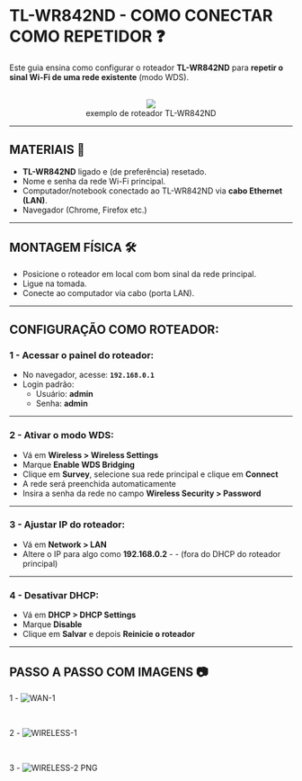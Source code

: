 # TL-WR842ND - COMO CONECTAR COMO REPETIDOR ❓

Este guia ensina como configurar o roteador **TL-WR842ND** para **repetir o sinal Wi-Fi de uma rede existente** (modo WDS).

<br>

<div align="center">
  <img src="https://encrypted-tbn0.gstatic.com/images?q=tbn:ANd9GcSqPdoFMLAuwCRbRZxuGkKg88miYTrPXP0y6A&s">
</div>

<div align="center">
  exemplo de roteador TL-WR842ND 
</div>

---

## MATERIAIS 🔌

- **TL-WR842ND** ligado e (de preferência) resetado.
- Nome e senha da rede Wi-Fi principal.
- Computador/notebook conectado ao TL-WR842ND via **cabo Ethernet (LAN)**.
- Navegador (Chrome, Firefox etc.)

---

## MONTAGEM FÍSICA 🛠️

- Posicione o roteador em local com bom sinal da rede principal.
- Ligue na tomada.
- Conecte ao computador via cabo (porta LAN).

---

## CONFIGURAÇÃO COMO ROTEADOR:

### 1 - Acessar o painel do roteador:

- No navegador, acesse: **`192.168.0.1`**
- Login padrão:
  - Usuário: **admin**
  - Senha: **admin**

---

### 2 - Ativar o modo WDS:

- Vá em **Wireless > Wireless Settings**
- Marque **Enable WDS Bridging**
- Clique em **Survey**, selecione sua rede principal e clique em **Connect**
- A rede será preenchida automaticamente
- Insira a senha da rede no campo **Wireless Security > Password**

---

### 3 - Ajustar IP do roteador:

- Vá em **Network > LAN**
- Altere o IP para algo como **192.168.0.2** -  - (fora do DHCP do roteador principal)

---

### 4 - Desativar DHCP:

- Vá em **DHCP > DHCP Settings**
- Marque **Disable**
- Clique em **Salvar** e depois **Reinicie o roteador**

---


## PASSO A PASSO COM IMAGENS 📷

1 - ![WAN-1](https://github.com/user-attachments/assets/dc348d60-fb3d-4ea8-9bf0-8b3ab152e66d)

<br>

2 - ![WIRELESS-1](https://github.com/user-attachments/assets/caeb07c2-860a-42fe-9124-dd4286d029db)

<br>

3 - ![WIRELESS-2 PNG](https://github.com/user-attachments/assets/c31f0c63-a5c9-4708-b670-101f87b7716f)


